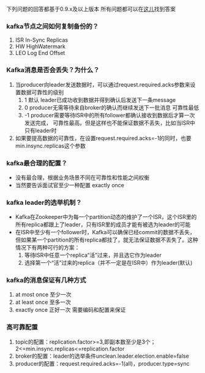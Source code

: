 下列问题的回答都基于0.9.x及以上版本
所有问题都可以在[这儿](http://www.importnew.com/25247.html)找到答案
### kafka节点之间如何复制备份的？
1. ISR In-Sync Replicas
2. HW HighWatermark
3. LEO Log End Offset
### Kafka消息是否会丢失？为什么？
1. 当producer向leader发送数据时，可以通过request.required.acks参数来设置数据可靠性的级别
    1. 1 默认 leader已成功收到数据并得到确认后发送下一条message
    2. 0 producer无需等待来自broker的确认而继续发送下一批消息 可靠性最低
    3. -1 producer需要等待ISR中的所有follower都确认接收到数据后才算一次发送完成，
    可靠性最高。但是这样也不能保证数据不丢失，比如当ISR中只有leader时
2. 如果要提高数据的可靠性，在设置request.required.acks=-1的同时，也要min.insync.replicas这个参数
### kafka最合理的配置？
- 没有最合理，根据业务场景不同在可靠性和性能之间权衡
- 当然要告诉面试官至少一种配置 exactly once
### kafka leader的选举机制？
- Kafka在Zookeeper中为每一个partition动态的维护了一个ISR，这个ISR里的所有replica都跟上了leader，只有ISR里的成员才能有被选为leader的可能
- 在ISR中至少有一个follower时，Kafka可以确保已经commit的数据不丢失，但如果某一个partition的所有replica都挂了，就无法保证数据不丢失了。这种情况下有两种可行的方案：
  1. 等待ISR中任意一个replica“活”过来，并且选它作为leader
  2. 选择第一个“活”过来的replica（并不一定是在ISR中）作为leader(默认)
### kafka的消息保证有几种方式
1. at most once 至少一次
2. at least once 至多一次
3. exactly once 正好一次 需要编码和配置来保证
### 高可靠配置
1. topic的配置：replication.factor>=3,即副本数至少是3个；2<=min.insync.replicas<=replication.factor
2. broker的配置：leader的选举条件unclean.leader.election.enable=false
3. producer的配置：request.required.acks=-1(all)，producer.type=sync